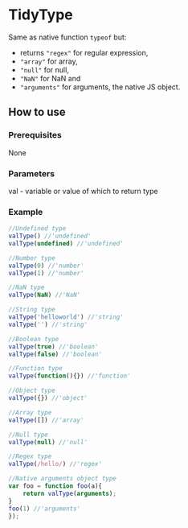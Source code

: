 # TidyType
Same as native function `typeof` but:
-  returns `"regex"` for regular expression,
- `"array"` for array, 
- `"null"` for null, 
- `"NaN"` for NaN and
- `"arguments"` for arguments, the native JS object.

## How to use
### Prerequisites
None

### Parameters
val - variable or value of which to return type

### Example
```javascript
//Undefined type
valType() //'undefined'
valType(undefined) //'undefined'

//Number type
valType(0) //'number'
valType(1) //'number'

//NaN type
valType(NaN) //'NaN'

//String type
valType('helloworld') //'string'
valType('') //'string'

//Boolean type
valType(true) //'boolean'
valType(false) //'boolean'

//Function type
valType(function(){}) //'function'

//Object type
valType({}) //'object'

//Array type
valType([]) //'array'

//Null type
valType(null) //'null'

//Regex type
valType(/hello/) //'regex'

//Native arguments object type
var foo = function foo(a){
	return valType(arguments);
}
foo(1) //'arguments'
});
```